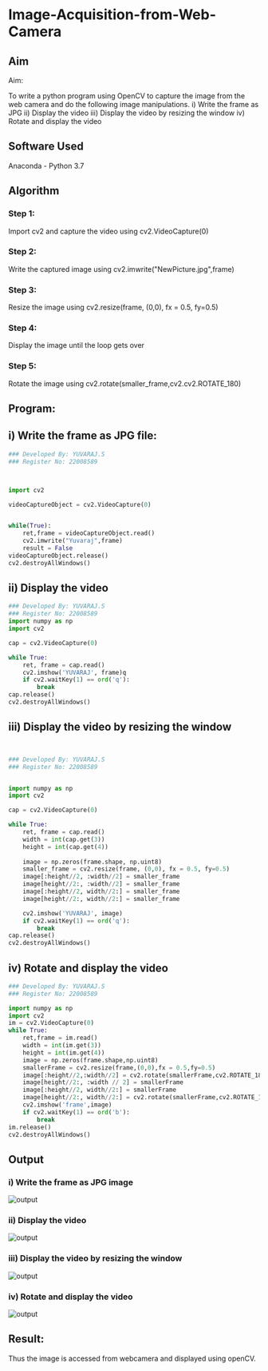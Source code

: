 # Image-Acquisition-from-Web-Camera
## Aim
 
Aim:
 
To write a python program using OpenCV to capture the image from the web camera and do the following image manipulations.
i) Write the frame as JPG 
ii) Display the video 
iii) Display the video by resizing the window
iv) Rotate and display the video

## Software Used
Anaconda - Python 3.7
## Algorithm
### Step 1:
Import cv2 and capture the video using cv2.VideoCapture(0)
### Step 2:
Write the captured image using cv2.imwrite("NewPicture.jpg",frame)
### Step 3:
Resize the image using cv2.resize(frame, (0,0), fx = 0.5, fy=0.5)
### Step 4:
Display the image until the loop gets over
### Step 5:
Rotate the image using cv2.rotate(smaller_frame,cv2.cv2.ROTATE_180)
## Program:

## i) Write the frame as JPG file:
``` Python
### Developed By: YUVARAJ.S
### Register No: 22008589



import cv2

videoCaptureObject = cv2.VideoCapture(0)


while(True):
    ret,frame = videoCaptureObject.read()
    cv2.imwrite("Yuvaraj",frame)
    result = False
videoCaptureObject.release()
cv2.destroyAllWindows()
```

## ii) Display the video
```python
### Developed By: YUVARAJ.S
### Register No: 22008589
import numpy as np
import cv2

cap = cv2.VideoCapture(0)

while True:
    ret, frame = cap.read()
    cv2.imshow('YUVARAJ', frame)q
    if cv2.waitKey(1) == ord('q'):
        break
cap.release()
cv2.destroyAllWindows()
```
## iii) Display the video by resizing the window
```python


### Developed By: YUVARAJ.S
### Register No: 22008589


import numpy as np
import cv2

cap = cv2.VideoCapture(0)

while True:
    ret, frame = cap.read()
    width = int(cap.get(3))
    height = int(cap.get(4))
    
    image = np.zeros(frame.shape, np.uint8)
    smaller_frame = cv2.resize(frame, (0,0), fx = 0.5, fy=0.5)
    image[:height//2, :width//2] = smaller_frame
    image[height//2:, :width//2] = smaller_frame
    image[:height//2, width//2:] = smaller_frame
    image[height//2:, width//2:] = smaller_frame

    cv2.imshow('YUVARAJ', image)
    if cv2.waitKey(1) == ord('q'):
        break
cap.release()
cv2.destroyAllWindows()
```
## iv) Rotate and display the video
```python
### Developed By: YUVARAJ.S
### Register No: 22008589

import numpy as np
import cv2
im = cv2.VideoCapture(0)
while True:
    ret,frame = im.read()
    width = int(im.get(3))
    height = int(im.get(4))
    image = np.zeros(frame.shape,np.uint8)
    smallerFrame = cv2.resize(frame,(0,0),fx = 0.5,fy=0.5)
    image[:height//2,:width//2] = cv2.rotate(smallerFrame,cv2.ROTATE_180)
    image[height//2:, :width // 2] = smallerFrame
    image[:height//2, width//2:] = smallerFrame
    image[height//2:, width//2:] = cv2.rotate(smallerFrame,cv2.ROTATE_180)
    cv2.imshow('frame',image)
    if cv2.waitKey(1) == ord('b'):
        break
im.release()
cv2.destroyAllWindows()


```

## Output

### i) Write the frame as JPG image
![output](./frame.jpeg)


### ii) Display the video
![output](./display%20img.jpeg)


### iii) Display the video by resizing the window
![output](./resize.jpeg)



### iv) Rotate and display the video
![output](./rotate.jpeg)




## Result:
Thus the image is accessed from webcamera and displayed using openCV.

